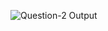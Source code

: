 ![Question-2 Output](https://user-images.githubusercontent.com/57895309/158008393-e34d47a9-a5cc-47dd-8dcb-bce254ce5f3c.png)
